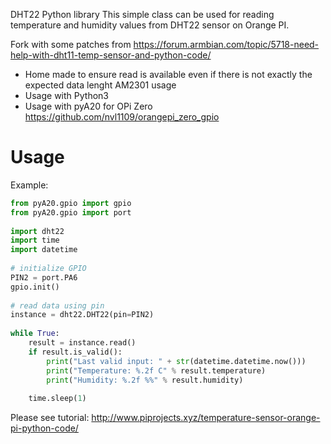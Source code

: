 DHT22 Python library
This simple class can be used for reading temperature and humidity values from DHT22 sensor on Orange PI.

Fork with some patches from
https://forum.armbian.com/topic/5718-need-help-with-dht11-temp-sensor-and-python-code/
+ Home made to ensure read is available even if there is not exactly the expected data lenght AM2301 usage
+ Usage with Python3
+ Usage with pyA20 for OPi Zero https://github.com/nvl1109/orangepi_zero_gpio

# Usage

Example:
```python
from pyA20.gpio import gpio
from pyA20.gpio import port
 
import dht22
import time
import datetime
 
# initialize GPIO
PIN2 = port.PA6
gpio.init()
 
# read data using pin
instance = dht22.DHT22(pin=PIN2)
 
while True:
    result = instance.read()
    if result.is_valid():
        print("Last valid input: " + str(datetime.datetime.now()))
        print("Temperature: %.2f C" % result.temperature)
        print("Humidity: %.2f %%" % result.humidity)
 
    time.sleep(1)
```    
Please see tutorial:
http://www.piprojects.xyz/temperature-sensor-orange-pi-python-code/
